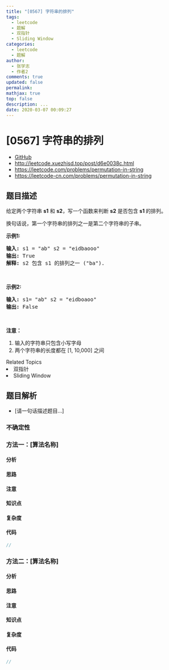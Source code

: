 ```yaml
---
title: "[0567] 字符串的排列"
tags:
  - leetcode
  - 题解
  - 双指针
  - Sliding Window
categories:
  - leetcode
  - 题解
author:
  - 张学志
  - 作者2
comments: true
updated: false
permalink:
mathjax: true
top: false
description: ...
date: 2020-03-07 00:09:27
---
```



# [0567] 字符串的排列
* [GitHub](https://github.com/algoboy101/LeetCodeCrowdsource/tree/master/_posts/QA/%5B0567%5D%20%E5%AD%97%E7%AC%A6%E4%B8%B2%E7%9A%84%E6%8E%92%E5%88%97.md)
* http://leetcode.xuezhisd.top/post/d6e0038c.html
* https://leetcode.com/problems/permutation-in-string
* https://leetcode-cn.com/problems/permutation-in-string


## 题目描述

<p>给定两个字符串&nbsp;<strong>s1</strong>&nbsp;和&nbsp;<strong>s2</strong>，写一个函数来判断 <strong>s2</strong> 是否包含 <strong>s1&nbsp;</strong>的排列。</p>

<p>换句话说，第一个字符串的排列之一是第二个字符串的子串。</p>

<p><strong>示例1:</strong></p>

<pre>
<strong>输入: </strong>s1 = &quot;ab&quot; s2 = &quot;eidbaooo&quot;
<strong>输出: </strong>True
<strong>解释:</strong> s2 包含 s1 的排列之一 (&quot;ba&quot;).
</pre>

<p>&nbsp;</p>

<p><strong>示例2:</strong></p>

<pre>
<strong>输入: </strong>s1= &quot;ab&quot; s2 = &quot;eidboaoo&quot;
<strong>输出:</strong> False
</pre>

<p>&nbsp;</p>

<p><strong>注意：</strong></p>

<ol>
	<li>输入的字符串只包含小写字母</li>
	<li>两个字符串的长度都在 [1, 10,000] 之间</li>
</ol>
<div><div>Related Topics</div><div><li>双指针</li><li>Sliding Window</li></div></div>


## 题目解析
* [请一句话描述题目...]

### 不确定性


### 方法一：[算法名称]

#### 分析

#### 思路

#### 注意

#### 知识点

#### 复杂度

#### 代码

```cpp
//
```


### 方法二：[算法名称]

#### 分析

#### 思路

#### 注意

#### 知识点

#### 复杂度

#### 代码

```cpp
//
```


